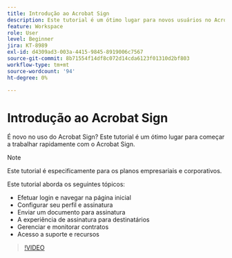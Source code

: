 ```yaml
---
title: Introdução ao Acrobat Sign
description: Este tutorial é um ótimo lugar para novos usuários no Acrobat Sign
feature: Workspace
role: User
level: Beginner
jira: KT-8989
exl-id: d4309ad3-003a-4415-9845-8919006c7567
source-git-commit: 8b71554f14df8c072d14cda6123f01310d2bf803
workflow-type: tm+mt
source-wordcount: '94'
ht-degree: 0%

---
```


# Introdução ao Acrobat Sign

É novo no uso do Acrobat Sign? Este tutorial é um ótimo lugar para começar a trabalhar rapidamente com o Acrobat Sign.

>[!NOTE]
>
>Este tutorial é especificamente para os planos empresariais e corporativos.

Este tutorial aborda os seguintes tópicos:

* Efetuar login e navegar na página inicial
* Configurar seu perfil e assinatura
* Enviar um documento para assinatura
* A experiência de assinatura para destinatários
* Gerenciar e monitorar contratos
* Acesso a suporte e recursos

>[!VIDEO](https://video.tv.adobe.com/v/3454388?quality=12&learn=on&hidetitle=true&captions=por_br)
